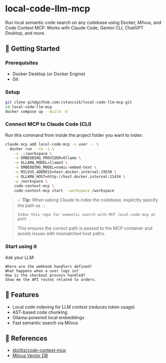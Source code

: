 # local-code-llm-mcp

Run local semantic code search on any codebase using Docker, Milvus, and Code Context MCP. Works with Claude Code, Gemini CLI, ChatGPT Desktop, and more.

## 🚀 Getting Started

### Prerequisites

- Docker Desktop (or Docker Engine)
- Git

### Setup

```bash
git clone git@github.com:cstuncsik/local-code-llm-mcp.git
cd local-code-llm-mcp
docker compose up --build -d
```

### Connect MCP to Claude Code (CLI)

Run this command from inside the project folder you want to index:

```bash
claude mcp add local-code-mcp -s user -- \
  docker run --rm -i \
    -v .:/workspace \
    -e EMBEDDING_PROVIDER=Ollama \
    -e OLLAMA_MODEL=llama3 \
    -e EMBEDDING_MODEL=nomic-embed-text \
    -e MILVUS_ADDRESS=host.docker.internal:19530 \
    -e OLLAMA_HOST=http://host.docker.internal:11434 \
    -w /workspace \
    code-context-mcp \
    code-context-mcp start --workspace /workspace
```

> ✅ **Tip:** When asking Claude to index the codebase, explicitly specify the path as `.`:
>
> ```
> Index this repo for semantic search with MCP local-code-mcp at path .
> ```
> This ensures the correct path is passed to the MCP container and avoids issues with mismatched host paths.

### Start using it

Ask your LLM:

```
Where are the webhook handlers defined?
What happens when a user logs in?
How is the checkout process handled?
Show me the API routes related to orders.
```

## 🧠 Features

- Local code indexing for LLM context (reduces token usage)
- AST-based code chunking
- Ollama-powered local embeddings
- Fast semantic search via Milvus

## 🔗 References

- [@zilliz/code-context-mcp](https://github.com/zilliztech/code-context-mcp)
- [Milvus Vector DB](https://github.com/milvus-io/milvus)
